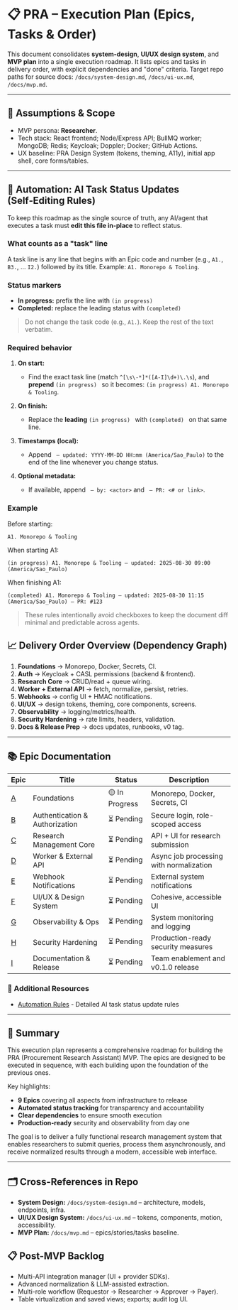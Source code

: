 # 📋 PRA – Execution Plan (Epics, Tasks & Order)

This document consolidates **system-design**, **UI/UX design system**, and **MVP plan** into a single execution roadmap. It lists epics and tasks in delivery order, with explicit dependencies and "done" criteria. Target repo paths for source docs: `/docs/system-design.md`, `/docs/ui-ux.md`, `/docs/mvp.md`.

---

## 🎯 Assumptions & Scope

* MVP persona: **Researcher**.
* Tech stack: React frontend; Node/Express API; BullMQ worker; MongoDB; Redis; Keycloak; Doppler; Docker; GitHub Actions.
* UX baseline: PRA Design System (tokens, theming, A11y), initial app shell, core forms/tables.

---

## 🤖 Automation: AI Task Status Updates (Self‑Editing Rules)

To keep this roadmap as the single source of truth, any AI/agent that executes a task must **edit this file in-place** to reflect status.

### What counts as a "task" line

A task line is any line that begins with an Epic code and number (e.g., `A1.`, `B3.`, … `I2.`) followed by its title. Example: `A1. Monorepo & Tooling`.

### Status markers

* **In progress:** prefix the line with `(in progress) `
* **Completed:** replace the leading status with `(completed) `

> Do not change the task code (e.g., `A1.`). Keep the rest of the text verbatim.

### Required behavior

1. **On start:**

   * Find the exact task line (match `^[\s\-*]*([A-I]\d+)\.\s`), and **prepend** `(in progress) ` so it becomes: `(in progress) A1. Monorepo & Tooling`.
2. **On finish:**

   * Replace the **leading** `(in progress) ` with `(completed) ` on that same line.
3. **Timestamps (local):**

   * Append ` — updated: YYYY-MM-DD HH:mm (America/Sao_Paulo)` to the end of the line whenever you change status.
4. **Optional metadata:**

   * If available, append ` — by: <actor>` and ` — PR: <# or link>`.

### Example

Before starting:

```
A1. Monorepo & Tooling
```

When starting A1:

```
(in progress) A1. Monorepo & Tooling — updated: 2025-08-30 09:00 (America/Sao_Paulo)
```

When finishing A1:

```
(completed) A1. Monorepo & Tooling — updated: 2025-08-30 11:15 (America/Sao_Paulo) — PR: #123
```

> These rules intentionally avoid checkboxes to keep the document diff minimal and predictable across agents.

## 📈 Delivery Order Overview (Dependency Graph)

1. **Foundations** → Monorepo, Docker, Secrets, CI.
2. **Auth** → Keycloak + CASL permissions (backend & frontend).
3. **Research Core** → CRUD/read + queue wiring.
4. **Worker + External API** → fetch, normalize, persist, retries.
5. **Webhooks** → config UI + HMAC notifications.
6. **UI/UX** → design tokens, theming, core components, screens.
7. **Observability** → logging/metrics/health.
8. **Security Hardening** → rate limits, headers, validation.
9. **Docs & Release Prep** → docs updates, runbooks, v0 tag.

---

## 📚 Epic Documentation

| Epic | Title | Status | Description |
|------|-------|--------|-------------|
| [A](./01-epic-a-foundations.md) | Foundations | 🟡 In Progress | Monorepo, Docker, Secrets, CI |
| [B](./02-epic-b-auth.md) | Authentication & Authorization | ⏳ Pending | Secure login, role-scoped access |
| [C](./03-epic-c-research-core.md) | Research Management Core | ⏳ Pending | API + UI for research submission |
| [D](./04-epic-d-worker.md) | Worker & External API | ⏳ Pending | Async job processing with normalization |
| [E](./05-epic-e-webhooks.md) | Webhook Notifications | ⏳ Pending | External system notifications |
| [F](./06-epic-f-ui-ux.md) | UI/UX & Design System | ⏳ Pending | Cohesive, accessible UI |
| [G](./07-epic-g-observability.md) | Observability & Ops | ⏳ Pending | System monitoring and logging |
| [H](./08-epic-h-security.md) | Security Hardening | ⏳ Pending | Production-ready security measures |
| [I](./09-epic-i-documentation.md) | Documentation & Release | ⏳ Pending | Team enablement and v0.1.0 release |

### 🔧 Additional Resources

- [Automation Rules](./00-automation-rules.md) - Detailed AI task status update rules

---

## 🎯 Summary

This execution plan represents a comprehensive roadmap for building the PRA (Procurement Research Assistant) MVP. The epics are designed to be executed in sequence, with each building upon the foundation of the previous ones. 

Key highlights:
- **9 Epics** covering all aspects from infrastructure to release
- **Automated status tracking** for transparency and accountability  
- **Clear dependencies** to ensure smooth execution
- **Production-ready** security and observability from day one

The goal is to deliver a fully functional research management system that enables researchers to submit queries, process them asynchronously, and receive normalized results through a modern, accessible web interface.

---

## 🗂️ Cross-References in Repo

* **System Design:** `/docs/system-design.md` – architecture, models, endpoints, infra.
* **UI/UX Design System:** `/docs/ui-ux.md` – tokens, components, motion, accessibility.
* **MVP Plan:** `/docs/mvp.md` – epics/stories/tasks baseline.

## 📋 Post-MVP Backlog

* Multi-API integration manager (UI + provider SDKs).
* Advanced normalization & LLM-assisted extraction.
* Multi-role workflow (Requestor → Researcher → Approver → Payer).
* Table virtualization and saved views; exports; audit log UI.